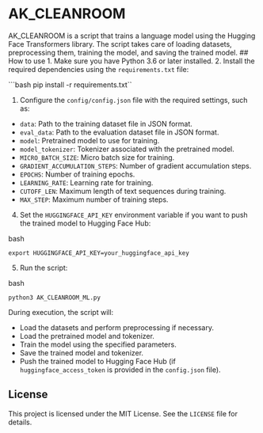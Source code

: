 # AK_CLEANROOM

  AK_CLEANROOM is a script that trains a language model using the Hugging Face Transformers library. The script takes care of loading datasets, preprocessing them, training the model, and saving the trained model.  ## How to use  1. Make sure you have Python 3.6 or later installed.  2. Install the required dependencies using the `requirements.txt` file:

```bash pip install -r requirements.txt``

1.  Configure the `config/config.json` file with the required settings, such as:

*   `data`: Path to the training dataset file in JSON format.
*   `eval_data`: Path to the evaluation dataset file in JSON format.
*   `model`: Pretrained model to use for training.
*   `model_tokenizer`: Tokenizer associated with the pretrained model.
*   `MICRO_BATCH_SIZE`: Micro batch size for training.
*   `GRADIENT_ACCUMULATION_STEPS`: Number of gradient accumulation steps.
*   `EPOCHS`: Number of training epochs.
*   `LEARNING_RATE`: Learning rate for training.
*   `CUTOFF_LEN`: Maximum length of text sequences during training.
*   `MAX_STEP`: Maximum number of training steps.

4.  Set the `HUGGINGFACE_API_KEY` environment variable if you want to push the trained model to Hugging Face Hub:

bash

`export HUGGINGFACE_API_KEY=your_huggingface_api_key`

5.  Run the script:

bash

`python3 AK_CLEANROOM_ML.py`

During execution, the script will:

*   Load the datasets and perform preprocessing if necessary.
*   Load the pretrained model and tokenizer.
*   Train the model using the specified parameters.
*   Save the trained model and tokenizer.
*   Push the trained model to Hugging Face Hub (if `huggingface_access_token` is provided in the `config.json` file).

License
-------

This project is licensed under the MIT License. See the `LICENSE` file for details.
